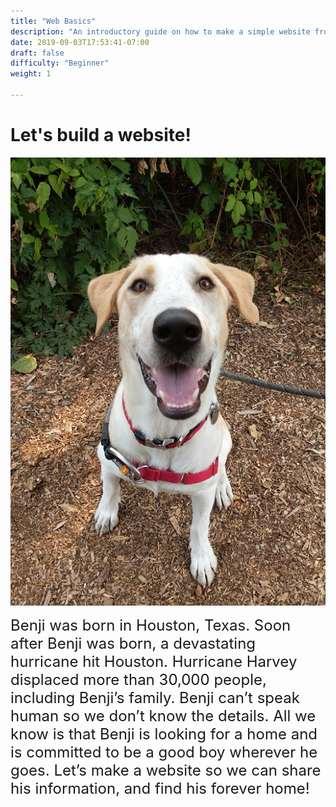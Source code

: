 ```yaml
---
title: "Web Basics"
description: "An introductory guide on how to make a simple website from scratch."
date: 2019-09-03T17:53:41-07:00
draft: false
difficulty: "Beginner"
weight: 1

---
```


# Let's build a website!

![alt text](media/meet-benji-sm.jpg?classes=border,shadow "Benji the Dog")

<font size="5"> Benji was born in Houston, Texas. Soon after Benji was born, a devastating hurricane hit Houston. Hurricane Harvey displaced more than 30,000 people, including Benji’s family. Benji can’t speak human so we don’t know the details. All we know is that Benji is looking for a home and is committed to be a good boy wherever he goes. Let’s make a website so we can share his information, and find his forever home! </font>
